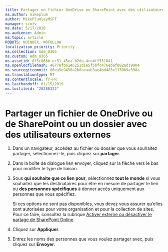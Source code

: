 ```yaml
---
title: Partager un fichier OneDrive ou SharePoint avec des utilisateurs externes
ms.author: mikeplum
author: MikePlumleyMSFT
manager: scotv
ms.date: 5/17/2018
ms.audience: Admin
ms.topic: article
ROBOTS: NOINDEX, NOFOLLOW
localization_priority: Priority
ms.collection: Adm_O365
ms.custom: Adm_O365
ms.assetid: 8f5c866b-ec51-45ea-b2da-4ce4ff551041
ms.openlocfilehash: 46778fb6146251d1e5f5bfc476ebaf882ad19904
ms.sourcegitcommit: d6ea5e9458a2b8ceaab3ac4bd483e1130b9a398a
ms.translationtype: MT
ms.contentlocale: fr-FR
ms.lasthandoff: 01/15/2019
ms.locfileid: "28288322"
---
```

# <a name="share-a-onedrive-or-sharepoint-file-or-folder-with-external-users"></a>Partager un fichier de OneDrive ou de SharePoint ou un dossier avec des utilisateurs externes

1. Dans un navigateur, accédez au fichier ou dossier que vous souhaitez partager, sélectionnez-le, puis cliquez sur **partager**.
    
2. Dans la boîte de dialogue lien envoyer, cliquez sur la flèche vers le bas pour modifier le type de liaison.
    
3. Sous **qui souhaite que ce lien pour**, sélectionnez **tout le monde** si vous souhaitez que les destinataires pour être en mesure de partager le lien ou **des personnes spécifiques** à donner accès uniquement aux personnes que vous spécifiez. 
    
    Si ces options ne sont pas disponibles, vous devez vous assurer qu’elles sont autorisées pour votre organisation et pour la collection de sites. Pour ce faire, consultez la rubrique [Activer externe ou désactiver le partage de SharePoint Online](https://go.microsoft.com/fwlink/?linkid=866426).
    
4. Cliquez sur **Appliquer**.
    
5. Entrez les noms des personnes que vous voulez partager avec, puis cliquez sur **Envoyer**.
    

